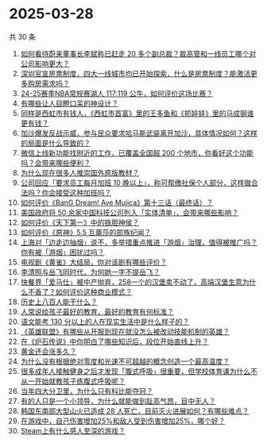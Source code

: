# 2025-03-28

共 30 条

<!-- BEGIN ZHIHUQUESTIONS -->
<!-- 最后更新时间 Fri Mar 28 2025 13:10:28 GMT+0800 (China Standard Time) -->
1. [如何看待蔚来董事长李斌称已赶走 20 多个副总裁？裁高管和一线员工哪个对公司影响更大？](https://www.zhihu.com/question/15703655592)
1. [深圳官宣房票制度，四大一线城市均已开始探索，什么是房票制度？能激活更多购房需求吗？](https://www.zhihu.com/question/1888719532350207200)
1. [24-25赛季NBA常规赛湖人 117:119 公牛，如何评价这场比赛？](https://www.zhihu.com/question/1888866648724849700)
1. [有哪些让人目瞪口呆的神设计？](https://www.zhihu.com/question/29445201)
1. [同样是西虹市有钱人，《西虹市首富》里的王多鱼和《抓娃娃》里的马成钢谁更有钱？](https://www.zhihu.com/question/661609913)
1. [加沙爆发反战示威，参与民众要求哈马斯武装离开加沙，具体情况如何？这样的局面是什么导致的？](https://www.zhihu.com/question/1888628372260774400)
1. [微信上线新功能找附近的工作，已覆盖全国超 200 个地市，你看好这个功能吗？会带来哪些便利？](https://www.zhihu.com/question/1888613271411582700)
1. [为什么现在很多人推崇国外原版教材？](https://www.zhihu.com/question/1887791840390001000)
1. [公司回应「要求员工每月加班 10 晚以上」，称可帮缴社保个人部分，这样做合法吗？你会接受这种加班吗？](https://www.zhihu.com/question/1888865082525575000)
1. [如何评价《BanG Dream! Ave Mujica》第十三话（最终话）？](https://www.zhihu.com/question/1888728074532679700)
1. [美国政府将 50 余家中国科技公司列入「实体清单」，会带来哪些影响？](https://www.zhihu.com/question/15738564300)
1. [如何评价《天下第一》中的铁胆神侯？](https://www.zhihu.com/question/40701903)
1. [如何评价《原神》5.5 瓦蕾莎的部族纪闻？](https://www.zhihu.com/question/15758504720)
1. [上海对「边走边抽烟」说不，多举措重点推进「游烟」治理，值得被推广吗？你有被「游烟」困扰过吗？](https://www.zhihu.com/question/1888860378529751600)
1. [电视剧《黄雀》大结局，你对该剧有哪些评价？](https://www.zhihu.com/question/15674936864)
1. [李清照与岳飞同时代，为何她一字不提岳飞？](https://www.zhihu.com/question/658635675)
1. [快餐界「爱马仕」被中产抛弃，258一个的汉堡卖不动了，高端汉堡生意为什么不香了？如何评价这种商业模式？](https://www.zhihu.com/question/1888321817753646600)
1. [历史上八百人能干什么？](https://www.zhihu.com/question/14904427856)
1. [人常说给孩子最好的教育，最好的教育有何标准？](https://www.zhihu.com/question/14476456122)
1. [语文能考 130 分以上的人在现实生活中是什么样子的？](https://www.zhihu.com/question/1887484011665921000)
1. [《英雄联盟》有哪些从开服到现在就没怎么被改动技能机制的英雄？](https://www.zhihu.com/question/15654598172)
1. [在《炉石传说》中你明白了哪些知识后，段位开始直线上升？](https://www.zhihu.com/question/346048290)
1. [黄金还会涨多久？](https://www.zhihu.com/question/15339566033)
1. [为什么没有根据绝对零度和光速不可超越的概念创造一个最高温度？](https://www.zhihu.com/question/11710798944)
1. [很多成年人接触健身之后才发现「腹式呼吸」很重要，但学校体育课为什么不从一开始就教孩子练腹式呼吸呢？](https://www.zhihu.com/question/15582295443)
1. [当年四大分卫里，为什么只有科比能夺冠？](https://www.zhihu.com/question/15663092094)
1. [有的人只是一个小领导，为什么就能做到趾高气昂，目中无人？](https://www.zhihu.com/question/1884133874499565300)
1. [韩国东南部大型山火已造成 28 人死亡，目前灭火进展如何？有哪些难点？](https://www.zhihu.com/question/15739608236)
1. [在游戏中，自己伤害增加25%和敌人受到伤害增加25%，哪个好？](https://www.zhihu.com/question/1887084947031949600)
1. [Steam上有什么感人至深的游戏？](https://www.zhihu.com/question/437165912)
<!-- END ZHIHUQUESTIONS -->
